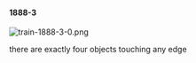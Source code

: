 #### 1888-3
![train-1888-3-0.png](https://github.com/lil-lab/nlvr/raw/master/nlvr/train/images/34/train-1888-3-0.png "train-1888-3-0.png")

there are exactly four objects touching any edge